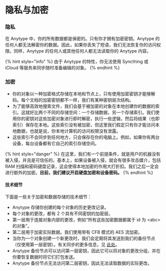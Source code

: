 # 隐私与加密

### 隐私 <a href="#privacy" id="privacy"></a>

在 Anytype 中，你的所有数据都是保密的。只有你才拥有加密密钥。Anytype 的任何人都无法解密你的数据。因此，如果你丢失了短语，我们无法恢复你的访问权限。同样，Anytype 的任何人或其他任何人都无法读取你的 Anytype 内容。

{% hint style="info" %}
由于 Anytype 的特性，你无法使用 Syncthing 或 iCloud 等服务来同步随时准备编辑的对象。
{% endhint %}

### 加密 <a href="#keychain" id="keychain"></a>

* 你的对象以一种加密格式存储在本地和节点上，只有使用加密密钥才能够解码。每个文档的加密密钥都不一样，我们有某种密钥层次结构。
* 为了能够高效地搜索文件，我们会基于被加密的对象在本地创建你的数据的索引。这就好比两个不同的存储空间：一个存储数据，另一个存储索引。我们使用你的密钥对这些加密对象进行即时解密，执行一些逻辑，然后将结果（也即索引）保存在本地。这些索引没有被加密，但这里我们假定只有你才能访问本地数据，也就是说，你本地计算机的访问权限没有泄露。
* 这些索引不会同步到任何地方，只会保存在你的电脑上。例如，如果你有两台设备，每台设备都有它自己的索引存储空间。

{% hint style="danger" %}
在这里，我们有一个前提条件，就是用户的机器没有被入侵，并且是可信任的。基本上，如果设备被入侵，就会有很多攻击媒介，包括 RAM 扫描和密码键盘记录，这会使得本地加密的作用大打折扣。我们之后一定会进行额外的加密。**目前，我们建议开启硬盘加密和设备密码。**
{% endhint %}

#### 技术细节 <a href="#tech-details" id="tech-details"></a>

下面是一些关于加密和数据存储的技术细节：

* Anytype 存储你创建的每个对象的历史更改记录。
* 每个对象的更改，都有 2 个具有不同密钥的加密层。
* 第一层用于连接对象内部的更改，例如“所有这些加密数据都属于 id 为 \<abc> 的对象”。
* 第二层用于加密实际数据。我们使用带有 CFB 模式的 AES 流加密。
* 当你为一个对象创建一个新更改时，我们会定期将其发送到我们的备份节点（仅使用第一层密钥）。有关同步的更多信息，见 [此处](https://tech.anytype.io/any-sync/overview)。
* Anytype 备份节点可以访问第一层密钥，因此它可以将对象的更改分组，并在你要恢复数据时将它们打包发送。
* Anytype 备份节点无法访问第二层密钥，因此无法读取数据的实际更改。
